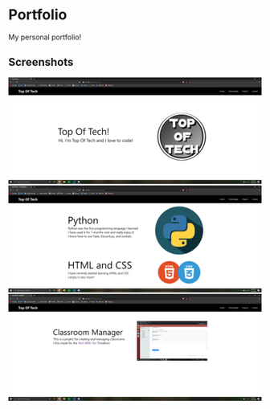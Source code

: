 # Portfolio
My personal portfolio!

## Screenshots
![Home](screenshots/home.png)  
![Technologies](screenshots/technologies.png)  
![Projects](screenshots/projects.png)
